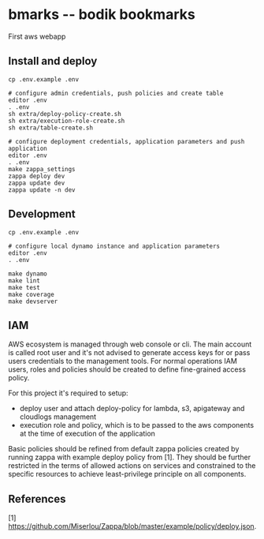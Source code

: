 # bmarks -- bodik bookmarks

First aws webapp


## Install and deploy

```
cp .env.example .env

# configure admin credentials, push policies and create table
editor .env
. .env
sh extra/deploy-policy-create.sh
sh extra/execution-role-create.sh
sh extra/table-create.sh

# configure deployment credentials, application parameters and push application
editor .env
. .env
make zappa_settings
zappa deploy dev
zappa update dev
zappa update -n dev
```

## Development

```
cp .env.example .env

# configure local dynamo instance and application parameters
editor .env
. .env

make dynamo
make lint
make test
make coverage
make devserver
```


## IAM

AWS ecosystem is managed through web console or cli. The main account is called
root user and it's not advised to generate access keys for or pass users
credentials to the management tools. For normal operations IAM
users, roles and policies should be created to define fine-grained access policy.

For this project it's required to setup:
  * deploy user and attach deploy-policy for lambda, s3, apigateway and cloudlogs management
  * execution role and policy, which is to be passed to the aws components at the time of execution of the application

Basic policies should be refined from default zappa policies created by running
zappa with example deploy policy from [1]. They should be further restricted in
the terms of allowed actions on services and constrained to the specific
resources to achieve least-privilege principle on all components.


## References

[1] https://github.com/Miserlou/Zappa/blob/master/example/policy/deploy.json.
